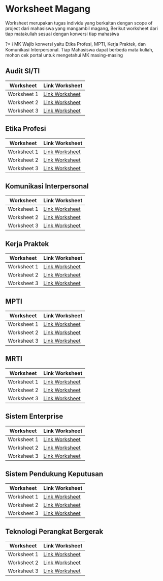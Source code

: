 # Worksheet Magang

Worksheet merupakan tugas individu yang berkaitan dengan scope of project dari mahasiswa yang mangambil magang, Berikut worksheet dari tiap matakuliah sesuai dengan konversi tiap mahasiwa

?> :information_source: MK Wajib konversi yaitu Etika Profesi, MPTI, Kerja Praktek, dan Komunikasi Interpersonal. Tiap Mahasiswa dapat berbeda mata kuliah, mohon cek portal untuk mengetahui MK masing-masing

## Audit SI/TI

| Worksheet | Link Worksheet |
| -----------   | ----------- |
| Worksheet 1 | [Link Worksheet]() |
| Worksheet 2 | [Link Worksheet]() |
| Worksheet 3 | [Link Worksheet]() |


## Etika Profesi

| Worksheet | Link Worksheet |
| -----------   | ----------- |
| Worksheet 1 | [Link Worksheet]() |
| Worksheet 2 | [Link Worksheet]() |
| Worksheet 3 | [Link Worksheet]() |

## Komunikasi Interpersonal

| Worksheet | Link Worksheet |
| -----------   | ----------- |
| Worksheet 1 | [Link Worksheet]() |
| Worksheet 2 | [Link Worksheet]() |
| Worksheet 3 | [Link Worksheet]() |

## Kerja Praktek

| Worksheet | Link Worksheet |
| -----------   | ----------- |
| Worksheet 1 | [Link Worksheet]() |
| Worksheet 2 | [Link Worksheet]() |
| Worksheet 3 | [Link Worksheet]() |

## MPTI

| Worksheet | Link Worksheet |
| -----------   | ----------- |
| Worksheet 1 | [Link Worksheet]() |
| Worksheet 2 | [Link Worksheet]() |
| Worksheet 3 | [Link Worksheet]() |

## MRTI

| Worksheet | Link Worksheet |
| -----------   | ----------- |
| Worksheet 1 | [Link Worksheet]() |
| Worksheet 2 | [Link Worksheet]() |
| Worksheet 3 | [Link Worksheet]() |

## Sistem Enterprise

| Worksheet | Link Worksheet |
| -----------   | ----------- |
| Worksheet 1 | [Link Worksheet]() |
| Worksheet 2 | [Link Worksheet]() |
| Worksheet 3 | [Link Worksheet]() |

## Sistem Pendukung Keputusan

| Worksheet | Link Worksheet |
| -----------   | ----------- |
| Worksheet 1 | [Link Worksheet]() |
| Worksheet 2 | [Link Worksheet]() |
| Worksheet 3 | [Link Worksheet]() |


## Teknologi Perangkat Bergerak

| Worksheet | Link Worksheet |
| -----------   | ----------- |
| Worksheet 1 | [Link Worksheet]() |
| Worksheet 2 | [Link Worksheet]() |
| Worksheet 3 | [Link Worksheet]() |


